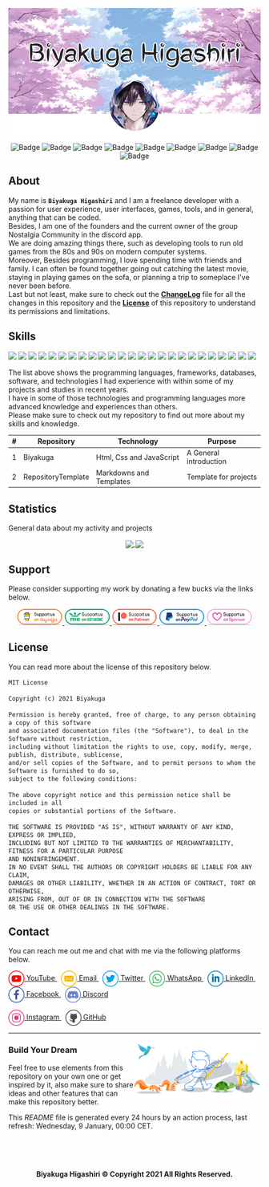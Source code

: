 <!-- Logo (Header) -->
<p align="center">
    <a href="https://github.com/Biyakuga/Biyakuga/tree/main/Images/Backgrounds/Background_001.png">
        <img src="https://github.com/Biyakuga/Biyakuga/blob/main/Images/Backgrounds/Background_001.png"
        title="Background 001 - Sakura Trees with Profile"
        alt="Background" />
    </a>
</p>

<!-- Badges: https://shields.io/ -->
<p align="center">
    <img src="https://badges.pufler.dev/visits/Biyakuga/Biyakuga?style=flat&color=red&logo=github&label=views"
    title="Badge 00 - GitHub Profile Views"
    alt="Badge" />
    <img src="https://img.shields.io/github/downloads/Biyakuga/Biyakuga/total?logo=GitHub"
    title="Badge 01 - GitHub All Releases"
    alt="Badge" />
    <img src="https://img.shields.io/github/contributors/Biyakuga/Biyakuga?logo=GitHub"
    title="Badge 02 - GitHub Contributors"
    alt="Badge" />
    <img src="https://img.shields.io/github/license/Biyakuga/Biyakuga?logo=GitHub"
    title="Badge 03 - GitHub License"
    alt="Badge" />
    <img src="https://img.shields.io/github/issues/Biyakuga/Biyakuga?logo=GitHub"
    title="Badge 04 - GitHub Issues"
    alt="Badge" />
    <img src="https://img.shields.io/github/forks/Biyakuga/Biyakuga?logo=GitHub"
    title="Badge 05 - GitHub All Fforks"
    alt="Badge" />
    <img src="https://img.shields.io/github/v/release/Biyakuga/Biyakuga?logo=GitHub"
    title="Badge 06 - GitHub Release By Date"
    alt="Badge" />
    <img src="https://img.shields.io/github/repo-size/Biyakuga/Biyakuga?label=size&logo=GitHub"
    title="Badge 07 - GitHub Repo Size"
    alt="Badge" />
    <img src="https://img.shields.io/github/stars/Biyakuga/Biyakuga?logo=GitHub"
    title="Badge 08 - GitHub Repo Stars"
    alt="Badge" />
</p>

<!-- About Me -->
## About
My name is **`Biyakuga Higashiri`** and I am a freelance developer with a passion for user experience, user interfaces, games, tools, and in general, anything that can be coded.<br>
Besides, I am one of the founders and the current owner of the group Nostalgia Community in the discord app.<br>
We are doing amazing things there, such as developing tools to run old games from the 80s and 90s on modern computer systems.<br>
Moreover, Besides programming, I love spending time with friends and family.
I can often be found together going out catching the latest movie, staying in playing games on the sofa, or planning a trip to someplace I've never been before.<br>
Last but not least, make sure to check out the [**ChangeLog**](CHANGELOG.md "Versions File") file for all the changes in this repository and the [**License**](LICENSE.md) of this repository to understand its permissions and limitations.

<!-- My Skills -->
## Skills
<!-- Badges: https://shields.io/ -->
<!-- https://simpleicons.org/ -->
<p>
    <!-- Orange -->
    <img src="http://img.shields.io/badge/-Postman-ff6c37?style=flat&logo=postman&logoColor=ffffff" />
    <img src="http://img.shields.io/badge/-Git-ec5a3d?style=flat&logo=git&logoColor=ffffff" />
    <img src="https://img.shields.io/badge/-Html-dd4b25?style=flat&logo=html5&logoColor=ffffff" />
    <!-- Red -->
    <img src="https://img.shields.io/badge/-MsSql-cc2927?style=flat&logo=microsoft-sql-server&logoColor=ffffff" />
    <img src="http://img.shields.io/badge/-Java-ec2024?style=flat&logo=java&logoColor=ffffff" />
    <img src="http://img.shields.io/badge/-Angular-d6002f?style=flat&logo=angular&logoColor=ffffff" />
    <!-- Yellow -->
    <img src="https://img.shields.io/badge/-JavaScript-d5b422?style=flat&logo=javascript&logoColor=ffffff" />
    <img src="https://img.shields.io/badge/-MySql-f08d00?style=flat&logo=mysql&logoColor=ffffff" />
    <!-- Green -->
    <img src="http://img.shields.io/badge/-Spring-6db33f?style=flat&logo=spring&logoColor=ffffff" />
    <img src="https://img.shields.io/badge/-MongoDb-4ca449?style=flat&logo=mongodb&logoColor=ffffff" />
    <img src="https://img.shields.io/badge/-Node.js-3c873a?style=flat&logo=node.js&logoColor=ffffff" />
    <img src="http://img.shields.io/badge/-Vue-41b883?style=flat&logo=vue.js&logoColor=ffffff" />
    <!-- Blue -->
    <img src="https://img.shields.io/badge/-SqlLite-6cb9e1?style=flat&logo=sqlite&logoColor=ffffff" />
    <img src="http://img.shields.io/badge/-Python-407cab?style=flat&logo=python&logoColor=ffffff" />
    <img src="https://img.shields.io/badge/-PostgreSql-31648c?style=flat&logo=postgresql&logoColor=ffffff" />
    <img src="http://img.shields.io/badge/-TypeScript-2f74c0?style=flat&logo=typescript&logoColor=ffffff" />
    <img src="https://img.shields.io/badge/-Jquery-0769AD?style=flat&logo=jQuery&logoColor=ffffff" />
    <img src="https://img.shields.io/badge/-Windows-0078d6?style=flat&logo=windows&logoColor=ffffff" />
    <img src="https://img.shields.io/badge/-Css-254bdd?style=flat&logo=css3&logoColor=ffffff" />
    <!-- Purple -->
    <img src="https://img.shields.io/badge/-Bootstrap-563d7c?style=flat&logo=bootstrap&logoColor=ffffff" />
    <img src="https://img.shields.io/badge/-Heroku-430098?style=flat&logo=heroku&logoColor=ffffff" />
    <img src="http://img.shields.io/badge/-CSharp-2b0169?style=flat&logo=c-sharp&logoColor=ffffff" />
    <!-- Black -->
    <img src="https://img.shields.io/badge/-GitHub-323232?style=flat&logo=github&logoColor=ededed" />
    <img src="https://img.shields.io/badge/-Medium-121212?style=flat&logo=medium&logoColor=ededed" />
    <img src="https://img.shields.io/badge/-React-000000?style=flat&logo=react&logoColor=ededed" />
</p>
<p>
    The list above shows the programming languages, frameworks, databases, software, and technologies I had experience with within some of my projects and studies in recent    
    years.
    <br>
    I have in some of those technologies and programming languages more advanced knowledge and experiences than others.<br>
    Please make sure to check out my repository to find out more about my skills and knowledge.
</p>

<!-- Table (Favorite Repository) -->
| # | Repository         | Technology               | Purpose                |
|---|--------------------|--------------------------|------------------------|
| 1 | Biyakuga           | Html, Css and JavaScript | A General introduction |
| 2 | RepositoryTemplate | Markdowns and Templates  | Template for projects  |


<!-- Programming Languages Statistics -->
## Statistics
General data about my activity and projects

<!-- Widgets Repository - https://github.com/anuraghazra/github-readme-stats -->
<p align=center>
    <a href="https://github.com/Biyakuga" title="Biyakuga Github Stats">
       <img height=175 align="center" src="https://github-readme-stats.vercel.app/api?username=biyakuga&show_icons=true&hide_border=false&bg_color=0d1117&title_color=da69ac&text_color=e5e5e5&icon_color=da69ac" />
    </a>
<!-- Widgets Repository - https://github-profile-summary-cards.vercel.app/demo.html -->
    <img height=180 align="center" src="https://github-profile-summary-cards.vercel.app/api/cards/stats?username=Biyakuga&theme=github_dark"/>
</p>


<!-- Support Me -->
## Support
Please consider supporting my work by donating a few bucks via the links below.

<p align="center">
    <a href="https://www.buymeacoffee.com/" target="_blank">
        <img width="18%" alt="Buy me a coffee" 
        src="https://github.com/Biyakuga/Biyakuga/blob/main/Images/Icons/Support/BuyCoffee.png" />
    </a>
    <a href="https://www.gofundme.com/" target="_blank">
        <img width="18%" alt="Please GoFundMe" 
        src="https://github.com/Biyakuga/Biyakuga/blob/main/Images/Icons/Support/GoFundMe.png" />
     </a>
    <a href="https://www.patreon.com/" target="_blank">
        <img width="18%" alt="Support on Patreon" 
        src="https://github.com/Biyakuga/Biyakuga/blob/main/Images/Icons/Support/Patreon.png" />
     </a>
    <a href="https://www.paypal.com" target="_blank">
          <img width="18%" alt="Donate with Paypal" 
          src="https://github.com/Biyakuga/Biyakuga/blob/main/Images/Icons/Support/PayPal.png" />
    </a>
    <a href="https://github.com/sponsors/" target="_blank">
          <img width="18%" alt="Sponsor Me" 
          src="https://github.com/Biyakuga/Biyakuga/blob/main/Images/Icons/Support/Sponsor.png" />
    </a>
</p>

<!-- Repository License -->
## License
You can read more about the license of this repository below.

    MIT License
    
    Copyright (c) 2021 Biyakuga

    Permission is hereby granted, free of charge, to any person obtaining a copy of this software
    and associated documentation files (the "Software"), to deal in the Software without restriction,
    including without limitation the rights to use, copy, modify, merge, publish, distribute, sublicense,
    and/or sell copies of the Software, and to permit persons to whom the Software is furnished to do so,
    subject to the following conditions:

    The above copyright notice and this permission notice shall be included in all
    copies or substantial portions of the Software.

    THE SOFTWARE IS PROVIDED "AS IS", WITHOUT WARRANTY OF ANY KIND, EXPRESS OR IMPLIED,
    INCLUDING BUT NOT LIMITED TO THE WARRANTIES OF MERCHANTABILITY, FITNESS FOR A PARTICULAR PURPOSE
    AND NONINFRINGEMENT.
    IN NO EVENT SHALL THE AUTHORS OR COPYRIGHT HOLDERS BE LIABLE FOR ANY CLAIM,
    DAMAGES OR OTHER LIABILITY, WHETHER IN AN ACTION OF CONTRACT, TORT OR OTHERWISE,
    ARISING FROM, OUT OF OR IN CONNECTION WITH THE SOFTWARE
    OR THE USE OR OTHER DEALINGS IN THE SOFTWARE.

<!-- Contact Me -->
## Contact
You can reach me out me and chat with me via the following platforms below.
<p>
    <a align="center" href="https://www.youtube.com/"> 
        <img align="center" high="32" width="32"
        src="https://github.com/Biyakuga/Biyakuga/blob/main/Images/Icons/Contact/Youtube.png" 
        title="Icon 01 - YouTube"
        alt="Icon"> YouTube
    </a>
        &nbsp;
    <a align="center" href="https://outlook.com/"> 
        <img align="center" high="32" width="32" 
        src="https://github.com/Biyakuga/Biyakuga/blob/main/Images/Icons/Contact/Mail.png" 
        title="Icon 02 - Email" 
        alt="Icon"> Email
    </a>
        &nbsp;
    <a align="center" href="https://www.twitter.com/"> 
        <img align="center" high="32" width="32"
        src="https://github.com/Biyakuga/Biyakuga/blob/main/Images/Icons/Contact/Twitter.png" 
        title="Icon 03 - Twitter"
        alt="Icon"> Twitter
    </a>
        &nbsp;
    <a align="center" href="https://www.whatsapp.com/"> 
        <img align="center" high="32" width="32"
        src="https://github.com/Biyakuga/Biyakuga/blob/main/Images/Icons/Contact/Whatsapp.png" 
        title="Icon 04 - Whatsapp"
        alt="Icon"> WhatsApp
    </a>
        &nbsp;
    <a align="center" href="https://linkedin.com/"> 
        <img align="center" high="32" width="32"
        src="https://github.com/Biyakuga/Biyakuga/blob/main/Images/Icons/Contact/Linkedin.png" 
        title="Icon 05 - Linkedin"
        alt="Icon"> LinkedIn
    </a>
        &nbsp;
    <a align="center" href="https://www.facebook.com/"> 
        <img align="center" high="32" width="32"
        src="https://github.com/Biyakuga/Biyakuga/blob/main/Images/Icons/Contact/Facebook.png" 
        title="Icon 06 - Facebook"
        alt="Icon"> Facebook
    </a>
        &nbsp;
    <a align="center" href="https://discordapp.com/"> 
        <img align="center" high="32" width="32"
        src="https://github.com/Biyakuga/Biyakuga/blob/main/Images/Icons/Contact/Discord.png" 
        title="Icon 07 - Discord"
        alt="Icon"> Discord
    </a>
</p>
<p>
    <a align="center" href="https://www.instagram.com/"> 
        <img align="center" high="32" width="32"
        src="https://github.com/Biyakuga/Biyakuga/blob/main/Images/Icons/Contact/Instagram.png" 
        title="Icon 08 - Instagram"
        alt="Icon"> Instagram
    </a>
        &nbsp;
    <a align="center" href="https://github.com/"> 
        <img align="center" high="32" width="32" 
        src="https://github.com/Biyakuga/Biyakuga/blob/main/Images/Icons/Contact/Github.png" 
        title="Icon 09 - GitHub"
        alt="Icon"> GitHub
    </a>
</p>

<!-- Extra (Footer) -->
---
<img width="50%" align="right" alt="Github" src="https://github.com/Biyakuga/Biyakuga/blob/main/Images/Backgrounds/Background_002.png" />
<h3>Build Your Dream</h3>
<p align="left">Feel free to use elements from this repository on your own one or get inspired by it, also make sure to share ideas and other features that can make this repository better.</p>
<p align="left">This <i>README</i> file is generated every 24 hours by an action process, last refresh: Wednesday, 9 January, 00:00 CET.</p><br><br><br>
<p align="center"><b>Biyakuga Higashiri © Copyright 2021 All Rights Reserved.</b></p>
